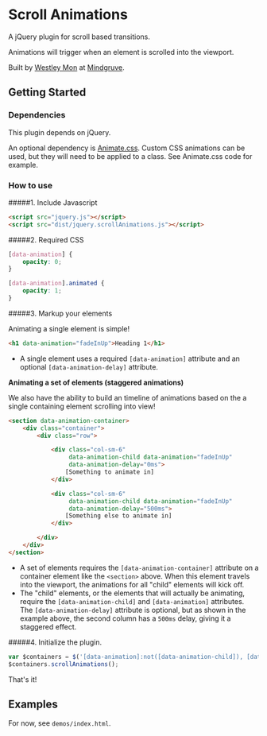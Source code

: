 # Scroll Animations

A jQuery plugin for scroll based transitions.

Animations will trigger when an element is scrolled into the viewport.

Built by [Westley Mon](http://westleymon.com/) at [Mindgruve](http://mindgruve.com/).

## Getting Started

### Dependencies
This plugin depends on jQuery.

An optional dependency is [Animate.css](https://github.com/daneden/animate.css).  Custom CSS animations can be used, but they will need to be applied to a class.  See Animate.css code for example.

### How to use

#####1. Include Javascript
```html
<script src="jquery.js"></script>
<script src="dist/jquery.scrollAnimations.js"></script>
```

#####2. Required CSS
```css
[data-animation] {
    opacity: 0;
}

[data-animation].animated {
    opacity: 1;
}
```

#####3. Markup your elements

Animating a single element is simple!
```html
<h1 data-animation="fadeInUp">Heading 1</h1>
```
 - A single element uses a required `[data-animation]` attribute and an optional `[data-animation-delay]` attribute.
 
 **Animating a set of elements (staggered animations)**
 
 We also have the ability to build an timeline of animations based on the a single containing element scrolling into view!
 
 ```html
 <section data-animation-container>
     <div class="container">
         <div class="row">
 
             <div class="col-sm-6"
                  data-animation-child data-animation="fadeInUp"
                  data-animation-delay="0ms">
                 [Something to animate in]
             </div>
 
             <div class="col-sm-6"
                  data-animation-child data-animation="fadeInUp"
                  data-animation-delay="500ms">
                 [Something else to animate in]
             </div>
 
         </div>
     </div>
 </section>
 ```
  - A set of elements requires the `[data-animation-container]` attribute on a container element like the `<section>` above.  When this element travels into the viewport, the animations for all "child" elements will kick off.
  - The "child" elements, or the elements that will actually be animating, require the `[data-animation-child]` and `[data-animation]` attributes.  The `[data-animation-delay]` attribute is optional, but as shown in the example above, the second column has a `500ms` delay, giving it a staggered effect.

#####4. Initialize the plugin.
```javascript
var $containers = $('[data-animation]:not([data-animation-child]), [data-animation-container]');
$containers.scrollAnimations();
```

That's it!

## Examples

For now, see `demos/index.html`.
